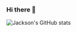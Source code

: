 ### Hi there 👋

![Jackson's GitHub stats](https://github-readme-stats.vercel.app/api?username=jchoyce&count_private=true&theme=dracula)

<!-- [![Top Langs](https://github-readme-stats.vercel.app/api/top-langs/?username=jchoyce&layout=compact)](https://github.com/anuraghazra/github-readme-stats) -->
